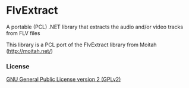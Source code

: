 FlvExtract
==========

A portable (PCL) .NET library that extracts the audio and/or video tracks from FLV files

This library is a PCL port of the FlvExtract library from Moitah (http://moitah.net/)

### License

[GNU General Public License version 2 (GPLv2)](http://opensource.org/licenses/gpl-2.0)
